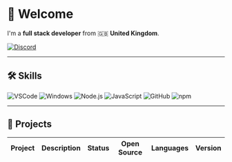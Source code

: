 # 👋 Welcome

I'm a **full stack developer** from 🇬🇧 **United Kingdom**.

[![Discord](https://img.shields.io/badge/@sparkzz-5865F2?style=flat-square&logo=discord&logoColor=ffffff)](https://discord.com/users/1109354898409132032)

---

## 🛠️ Skills

![VSCode](https://img.shields.io/badge/vscode-026664?style=flat-square&logo=slashdot)
![Windows](https://img.shields.io/badge/windows-0078D4?style=flat-square&logo=pcgamingwiki&logoColor=ffffff)
![Node.js](https://img.shields.io/badge/node.js-339933?style=flat-square&logo=node.js&logoColor=ffffff)
![JavaScript](https://img.shields.io/badge/javascript-F7DF1E?style=flat-square&logo=javascript&logoColor=000000)
![GitHub](https://img.shields.io/badge/github-181717?style=flat-square&logo=github&logoColor=ffffff)
![npm](https://img.shields.io/badge/npm-CB3837?style=flat-square&logo=npm&logoColor=ffffff)

---

## 📁 Projects

| Project | Description | Status | Open Source | Languages | Version |
|--------|-------------|--------|-------------|-----------|---------|

